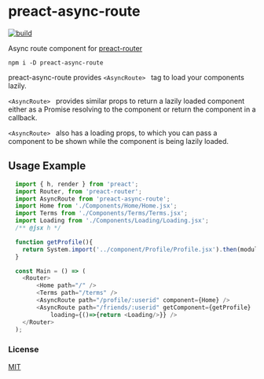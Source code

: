 # preact-async-route
[![build](https://api.travis-ci.org/prateekbh/preact-async-route.svg?branch=master)](https://api.travis-ci.org/prateekbh/preact-async-route.svg?branch=master)

Async route component for [preact-router](https://github.com/developit/preact-router)

`npm i -D preact-async-route`

preact-async-route provides `<AsyncRoute> ` tag to load your components lazily.

`<AsyncRoute> ` provides similar props to return a lazily loaded component either as a Promise resolving to the component or return the component in a callback.

`<AsyncRoute> `  also has a loading props, to which you can pass a component to be shown while the component is being lazily loaded.

## Usage Example
```js
  import { h, render } from 'preact';
  import Router, from 'preact-router';
  import AsyncRoute from 'preact-async-route';
  import Home from './Components/Home/Home.jsx';
  import Terms from './Components/Terms/Terms.jsx';
  import Loading from './Components/Loading/Loading.jsx';
  /** @jsx h */

  function getProfile(){
  	return System.import('../component/Profile/Profile.jsx').then(module => module.default);
  }

  const Main = () => (
  	<Router>
  		<Home path="/" />
  		<Terms path="/terms" />
  		<AsyncRoute path="/profile/:userid" component={Home} />
  		<AsyncRoute path="/friends/:userid" getComponent={getProfile}
            loading={()=>{return <Loading/>}} />
  	</Router>
  );
  ```

### License

[MIT]

[MIT]: http://choosealicense.com/licenses/mit/